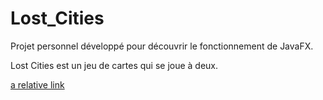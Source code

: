 # Lost_Cities

Projet personnel développé pour découvrir le fonctionnement de JavaFX.

Lost Cities est un jeu de cartes qui se joue à deux.

[a relative link](out/artifacts/Lost_Cities_jar)

